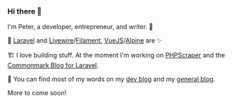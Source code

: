 ### Hi there 👋

I'm Peter, a developer, entrepreneur, and writer. 🔭 

👷️ [Laravel](https://github.com/laravel/laravel) and [Livewire](https://github.com/livewire/livewire)/[Filament](https://github.com/laravel-filament/filament), [VueJS](https://github.com/vuejs/vue)/[Alpine](https://github.com/alpinejs/alpine) are ✨️

🏗️ I love building stuff. At the moment I'm working on [PHPScraper](https://github.com/spekulatius/phpscraper) and the [Commonmark Blog for Laravel](https://github.com/spekulatius/laravel-commonmark-blog).

💬 You can find most of my words on my [dev blog](https://releasecandidate.dev) and my [general blog](https://peterthaleikis.com). 

More to come soon!
